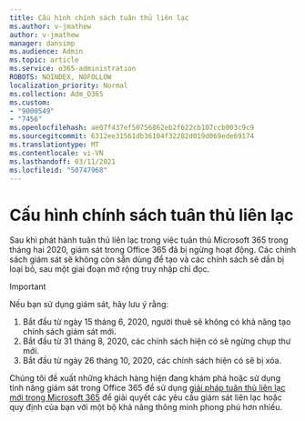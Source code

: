 ```yaml
---
title: Cấu hình chính sách tuân thủ liên lạc
ms.author: v-jmathew
author: v-jmathew
manager: dansimp
ms.audience: Admin
ms.topic: article
ms.service: o365-administration
ROBOTS: NOINDEX, NOFOLLOW
localization_priority: Normal
ms.collection: Adm_O365
ms.custom:
- "9000549"
- "7456"
ms.openlocfilehash: ae07f437ef50756862eb2f622cb107ccb003c9c9
ms.sourcegitcommit: 6312ee31561db36104f32282d019d069ede69174
ms.translationtype: MT
ms.contentlocale: vi-VN
ms.lasthandoff: 03/11/2021
ms.locfileid: "50747968"
---
```

# <a name="configure-communication-compliance-policies"></a>Cấu hình chính sách tuân thủ liên lạc

Sau khi phát hành tuân thủ liên lạc trong việc tuân thủ Microsoft 365 trong tháng hai 2020, giám sát trong Office 365 đã bị ngừng hoạt động. Các chính sách giám sát sẽ không còn sẵn dùng để tạo và các chính sách sẽ dần bị loại bỏ, sau một giai đoạn mở rộng truy nhập chỉ đọc.

> [!IMPORTANT]
> Nếu bạn sử dụng giám sát, hãy lưu ý rằng:
>
> 1. Bắt đầu từ ngày 15 tháng 6, 2020, người thuê sẽ không có khả năng tạo chính sách giám sát mới.
> 2. Bắt đầu từ 31 tháng 8, 2020, các chính sách hiện có sẽ ngừng chụp thư mới.
> 3. Bắt đầu từ ngày 26 tháng 10, 2020, các chính sách hiện có sẽ bị xóa.

Chúng tôi đề xuất những khách hàng hiện đang khám phá hoặc sử dụng tính năng giám sát trong Office 365 để sử dụng [giải pháp tuân thủ liên lạc mới trong Microsoft 365](https://go.microsoft.com/fwlink/?linkid=2128593) để giải quyết các yêu cầu giám sát liên lạc hoặc quy định của bạn với một bộ khả năng thông minh phong phú hơn nhiều.

